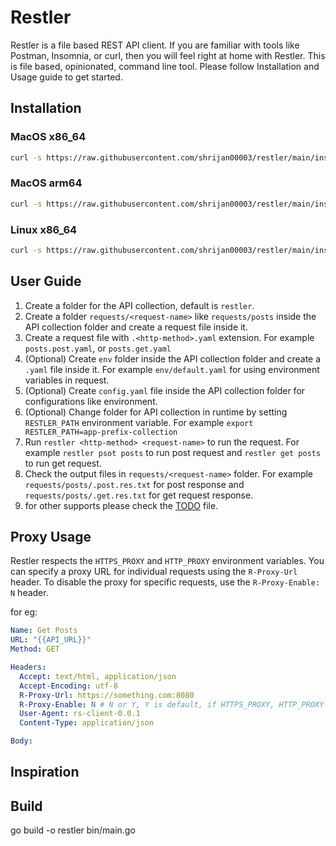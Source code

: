 # Restler

Restler is a file based REST API client. If you are familiar with tools like Postman, Insomnia, or curl, then you will feel right at home with Restler. This is file based, opinionated, command line tool. Please follow Installation and Usage guide to get started.

## Installation

### MacOS x86_64

```bash
curl -s https://raw.githubusercontent.com/shrijan00003/restler/main/install/darwin-amd64.sh | bash
```

### MacOS arm64

```bash
curl -s https://raw.githubusercontent.com/shrijan00003/restler/main/install/darwin-arm64.sh | bash
```

### Linux x86_64

```bash
curl -s https://raw.githubusercontent.com/shrijan00003/restler/main/install/linux-amd64.sh | bash
```

## User Guide

1. Create a folder for the API collection, default is `restler`.
2. Create a folder `requests/<request-name>` like `requests/posts` inside the API collection folder and create a request file inside it.
3. Create a request file with `.<http-method>.yaml` extension. For example `posts.post.yaml`, or `posts.get.yaml`
4. (Optional) Create `env` folder inside the API collection folder and create a `.yaml` file inside it. For example `env/default.yaml` for using environment variables in request.
5. (Optional) Create `config.yaml` file inside the API collection folder for configurations like environment.
6. (Optional) Change folder for API collection in runtime by setting `RESTLER_PATH` environment variable. For example `export RESTLER_PATH=app-prefix-collection`
7. Run `restler <http-method> <request-name>` to run the request. For example `restler psot posts` to run post request and `restler get posts` to run get request.
8. Check the output files in `requests/<request-name>` folder. For example `requests/posts/.post.res.txt` for post response and `requests/posts/.get.res.txt` for get request response.
9. for other supports please check the [TODO](./todos/Todo.md) file.

## Proxy Usage

Restler respects the `HTTPS_PROXY` and `HTTP_PROXY` environment variables. You can specify a proxy URL for individual requests using the `R-Proxy-Url` header. To disable the proxy for specific requests, use the `R-Proxy-Enable: N` header.

for eg:
```yaml
Name: Get Posts
URL: "{{API_URL}}"
Method: GET

Headers:
  Accept: text/html, application/json
  Accept-Encoding: utf-8
  R-Proxy-Url: https://something.com:8080
  R-Proxy-Enable: N # N or Y, Y is default, if HTTPS_PROXY, HTTP_PROXY or R-Proxy-Url is set
  User-Agent: rs-client-0.0.1
  Content-Type: application/json

Body:
```

## Inspiration

## Build

go build -o restler bin/main.go
